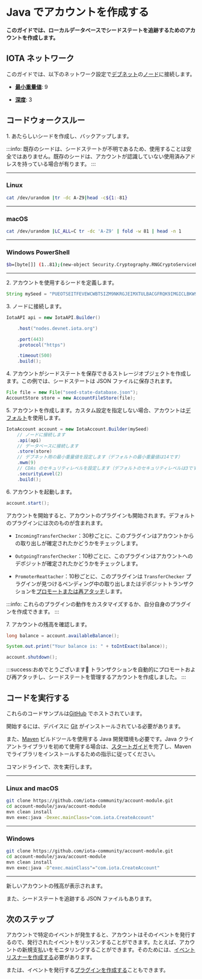 # Java でアカウントを作成する
<!-- # Create an account -->

**このガイドでは、ローカルデータベースでシードステートを追跡するためのアカウントを作成します。**
<!-- **In this guide, you create an account to keep track of your seed state in a local database.** -->

## IOTA ネットワーク
<!-- ## IOTA network -->

このガイドでは、以下のネットワーク設定で[デブネット](root://getting-started/0.1/network/iota-networks.md#devnet)の[ノード](root://getting-started/0.1/network/nodes.md)に接続します。
<!-- In this guide, we connect to a node on the [Devnet](root://getting-started/0.1/network/iota-networks.md#devnet) with the following network settings: -->

- **[最小重量値](root://getting-started/0.1/network/minimum-weight-magnitude.md)**: 9
<!-- - **[Minimum weight magnitude](root://getting-started/0.1/network/minimum-weight-magnitude.md)**: 9 -->

- **[深度](root://getting-started/0.1/transactions/depth.md)**: 3
<!-- - **[Depth](root://getting-started/0.1/transactions/depth.md)**: 3 -->

## コードウォークスルー
<!-- ## Code walkthrough -->

1\. あたらしいシードを作成し、バックアップします。
<!-- 1\. Create a new seed and back it up -->

:::info:
既存のシードは、シードステートが不明であるため、使用することは安全ではありません。既存のシードは、アカウントが認識していない使用済みアドレスを持っている場合が有ります。
:::
<!-- :::info: -->
<!-- Existing seeds are not safe to use because their state is unknown. As such, these seeds may have spent addresses that the account is not aware of. -->
<!-- ::: -->

--------------------
### Linux
```bash
cat /dev/urandom |tr -dc A-Z9|head -c${1:-81}
```
---
### macOS
```bash
cat /dev/urandom |LC_ALL=C tr -dc 'A-Z9' | fold -w 81 | head -n 1
```
---
### Windows PowerShell
```bash
$b=[byte[]] (1..81);(new-object Security.Cryptography.RNGCryptoServiceProvider).GetBytes($b);-join($b|%{[char[]] (65..90+57..57)[$_%27]})
```
--------------------

2\. アカウントを使用するシードを定義します。
<!-- 2\. Define the seed that your account will use -->

```java
String mySeed = "PUEOTSEITFEVEWCWBTSIZM9NKRGJEIMXTULBACGFRQK9IMGICLBKW9TTEVSDQMGWKBXPVCBMMCXWMNPDX";
```

3\. ノードに接続します。
<!-- 3\. Connect to a node -->

```java
IotaAPI api = new IotaAPI.Builder()

    .host("nodes.devnet.iota.org")

    .port(443)
    .protocol("https")

    .timeout(500)
    .build();
```

4\. アカウントがシードステートを保存できるストレージオブジェクトを作成します。この例では、シードステートは JSON ファイルに保存されます。
<!-- 4\. Create a storage object to which the account can save the seed state. In this example, the seed state is stored in a JSON file. -->

```java
File file = new File("seed-state-database.json");
AccountStore store = new AccountFileStore(file);
```

5\. アカウントを作成します。カスタム設定を指定しない場合、アカウントは[デフォルト](https://github.com/iotaledger/iota-java/blob/dev/jota/src/main/java/org/iota/jota/config/types/IotaDefaultConfig.java)を使用します。
<!-- 5\. Build your account. If you don't specify any custom settings, the account uses the [defaults](https://github.com/iotaledger/iota-java/blob/dev/jota/src/main/java/org/iota/jota/config/types/IotaDefaultConfig.java). -->

```java
IotaAccount account = new IotaAccount.Builder(mySeed)
    // ノードに接続します
    .api(api)
    // データベースに接続します
    .store(store)
    // デブネット用の最小重量値を設定します（デフォルトの最小重量値は14です）
    .mwm(9)
    // CDAs のセキュリティレベルを設定します（デフォルトのセキュリティレベルは3です）
    .securityLevel(2)
    .build();
```

6\. アカウントを起動します。
<!-- 6\. Start the account -->

```java
account.start();
```

アカウントを開始すると、アカウントのプラグインも開始されます。デフォルトのプラグインには次のものが含まれます。
<!-- When you start the account, you also start any of your account's plugins. The default plugins include the following: -->

- `IncomingTransferChecker`：30秒ごとに、このプラグインはアカウントからの取り出しが確定されたかどうかをチェックします。
<!-- - `IncomingTransferChecker`: Every 30 seconds, this plugin checks whether withdrawals from your account have been confirmed -->

- `OutgoingTransferChecker`：10秒ごとに、このプラグインはアカウントへのデポジットが確定されたかどうかをチェックします。
<!-- - `OutgoingTransferChecker`: Every 10 seconds, this plugin checks whether deposits into your account have been confirmed -->

- `PromoterReattacher`：10秒ごとに、このプラグインは `TransferChecker` プラグインが見つけるペンディング中の取り出しまたはデポジットトランザクションを[プロモートまたは再アタッチ](root://getting-started/0.1/transactions/reattach-rebroadcast-promote.md)します。
<!-- - `PromoterReattacher`: Every 10 seconds, this plugin [promotes or reattaches](root://getting-started/0.1/transactions/reattach-rebroadcast-promote.md) any pending withdrawal or deposit transactions that the `TransferChecker` plugins find -->

:::info:
これらのプラグインの動作をカスタマイズするか、自分自身のプラグインを作成できます。
:::
<!-- :::info: -->
<!-- You can customize the behavior of these plugins or build your own. -->
<!-- ::: -->

7\. アカウントの残高を確認します。
<!-- 7\. Check your account's balance -->

```java
long balance = account.availableBalance();

System.out.print("Your balance is: " + toIntExact(balance));

account.shutdown();
```

:::success:おめでとうございます:tada:
トランザクションを自動的にプロモートおよび再アタッチし、シードステートを管理するアカウントを作成しました。
:::
<!-- :::success:Congratulations! :tada: -->
<!-- You've created an account that will automatically promote and reattach transactions as well as manage the state of your seed. -->
<!-- ::: -->

## コードを実行する
<!-- ## Run the code -->

これらのコードサンプルは[GitHub](https://github.com/iota-community/account-module) でホストされています。
<!-- These code samples are hosted on [GitHub](https://github.com/iota-community/account-module). -->

開始するには、デバイスに [Git](https://git-scm.com/book/en/v2/Getting-Started-Installing-Git) がインストールされている必要があります。
<!-- To get started you need [Git](https://git-scm.com/book/en/v2/Getting-Started-Installing-Git) installed on your device. -->

また、[Maven](https://maven.apache.org/download.cgi) ビルドツールを使用する Java 開発環境も必要です。Java クライアントライブラリを初めて使用する場合は、[スタートガイド](../../getting-started/java-quickstart.md)を完了し、Maven でライブラリをインストールするための指示に従ってください。
<!-- You also need a Java development environment that uses the [Maven](https://maven.apache.org/download.cgi) build tool. If this is your first time using the Java client library, complete our [getting started guide](../../getting-started/java-quickstart.md), and follow the instructions for installing the library with Maven. -->

コマンドラインで、次を実行します。
<!-- In the command-line, do the following: -->

--------------------
### Linux and macOS
```bash
git clone https://github.com/iota-community/account-module.git
cd account-module/java/account-module
mvn clean install
mvn exec:java -Dexec.mainClass="com.iota.CreateAccount"
```
---
### Windows
```bash
git clone https://github.com/iota-community/account-module.git
cd account-module/java/account-module
mvn clean install
mvn exec:java -D"exec.mainClass"="com.iota.CreateAccount"
```
--------------------

新しいアカウントの残高が表示されます。
<!-- You should see the balance of your new account. -->

また、シードステートを追跡する JSON ファイルもあります。
<!-- You'll also have a JSON file that keeps track of your seed state. -->

## 次のステップ
<!-- ## Next steps -->

アカウントで特定のイベントが発生すると、アカウントはそのイベントを発行するので、発行されたイベントをリッスンすることができます。たとえば、アカウントの新規支払いをモニタリングすることができます。そのためには、[イベントリスナーを作成する](../java/listen-to-events.md)必要があります。
<!-- After certain events happen in your account, it emits them, and allows you to listen for them. For example, you may want to monitor your account for new payments. To do so, you need to [create an event listener](../java/listen-to-events.md). -->

または、イベントを発行する[プラグインを作成する](../java/create-plugin.md)こともできます。
<!-- Or, you can [create a plugin](../java/create-plugin.md) that also emits events. -->
